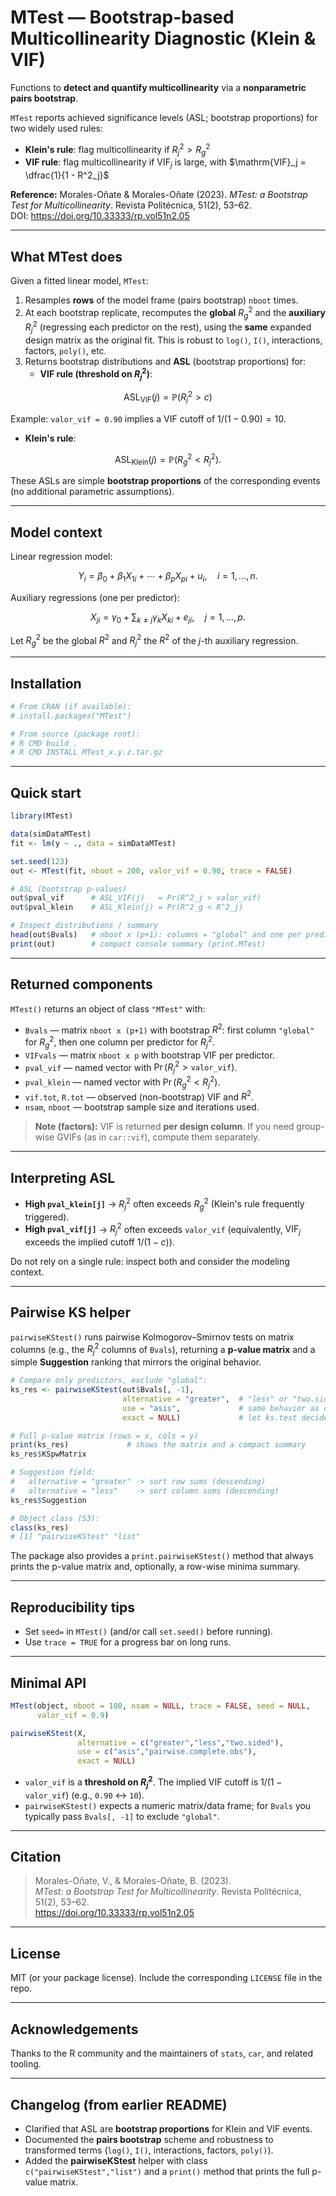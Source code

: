 # MTest — Bootstrap-based Multicollinearity Diagnostic (Klein & VIF)

Functions to **detect and quantify multicollinearity** via a **nonparametric pairs bootstrap**.

`MTest` reports achieved significance levels (ASL; bootstrap proportions) for two widely used rules:

- **Klein's rule**: flag multicollinearity if $R^2_j > R^2_g$  
- **VIF rule**: flag multicollinearity if $\mathrm{VIF}_j$ is large, with $\mathrm{VIF}_j = \dfrac{1}{1 - R^2_j}$

**Reference:** Morales-Oñate & Morales-Oñate (2023). *MTest: a Bootstrap Test for Multicollinearity*. Revista Politécnica, 51(2), 53–62.  
DOI: https://doi.org/10.33333/rp.vol51n2.05

---

## What MTest does

Given a fitted linear model, `MTest`:

1. Resamples **rows** of the model frame (pairs bootstrap) `nboot` times.  
2. At each bootstrap replicate, recomputes the **global** $R^2_g$ and the **auxiliary** $R^2_j$
   (regressing each predictor on the rest), using the **same** expanded design matrix as the original fit.
   This is robust to `log()`, `I()`, interactions, factors, `poly()`, etc.  
3. Returns bootstrap distributions and **ASL** (bootstrap proportions) for:
   - **VIF rule (threshold on $R^2_j$)**:
     
$$
\mathrm{ASL}_{\mathrm{VIF}}(j) = \mathbb{P}\big(R^2_j > c\big)
$$
     
Example: `valor_vif = 0.90` implies a VIF cutoff of $1 / (1 - 0.90) = 10$.

   - **Klein's rule**:
     
$$
\mathrm{ASL}_{\mathrm{Klein}}(j) = \mathbb{P}\big(R^2_g < R^2_j\big).
$$

These ASLs are simple **bootstrap proportions** of the corresponding events (no additional parametric assumptions).

---

## Model context

Linear regression model:

$$
Y_i = \beta_0 + \beta_1 X_{1i} + \cdots + \beta_p X_{pi} + u_i, \quad i=1,\ldots,n.
$$

Auxiliary regressions (one per predictor):

$$
X_{ji} = \gamma_0 + \sum_{k \ne j} \gamma_k X_{ki} + e_{ji}, \quad j=1,\ldots,p.
$$

Let $R^2_g$ be the global $R^2$ and $R^2_j$ the $R^2$ of the $j$-th auxiliary regression.

---

## Installation

```r
# From CRAN (if available):
# install.packages("MTest")

# From source (package root):
# R CMD build .
# R CMD INSTALL MTest_x.y.z.tar.gz
```

---

## Quick start

```r
library(MTest)

data(simDataMTest)
fit <- lm(y ~ ., data = simDataMTest)

set.seed(123)
out <- MTest(fit, nboot = 200, valor_vif = 0.90, trace = FALSE)

# ASL (bootstrap p-values)
out$pval_vif      # ASL_VIF(j)   = Pr(R^2_j > valor_vif)
out$pval_klein    # ASL_Klein(j) = Pr(R^2_g < R^2_j)

# Inspect distributions / summary
head(out$Bvals)   # nboot x (p+1): columns = "global" and one per predictor
print(out)        # compact console summary (print.MTest)
```

---

## Returned components

`MTest()` returns an object of class `"MTest"` with:

- `Bvals` — matrix `nboot x (p+1)` with bootstrap $R^2$: first column `"global"` for $R^2_g$, then one column per predictor for $R^2_j$.
- `VIFvals` — matrix `nboot x p` with bootstrap VIF per predictor.
- `pval_vif` — named vector with $\Pr(R^2_j > \texttt{valor\_vif})$.
- `pval_klein` — named vector with $\Pr(R^2_g < R^2_j)$.
- `vif.tot`, `R.tot` — observed (non-bootstrap) VIF and $R^2$.
- `nsam`, `nboot` — bootstrap sample size and iterations used.

> **Note (factors):** VIF is returned **per design column**. If you need group-wise GVIFs (as in `car::vif`), compute them separately.

---

## Interpreting ASL

- **High `pval_klein[j]`** → $R^2_j$ often exceeds $R^2_g$ (Klein's rule frequently triggered).  
- **High `pval_vif[j]`** → $R^2_j$ often exceeds `valor_vif` (equivalently, $\mathrm{VIF}_j$ exceeds the implied cutoff $1 / (1 - c)$).

Do not rely on a single rule: inspect both and consider the modeling context.

---

## Pairwise KS helper

`pairwiseKStest()` runs pairwise Kolmogorov–Smirnov tests on matrix columns (e.g., the $R^2_j$ columns of `Bvals`), returning a **p-value matrix** and a simple **Suggestion** ranking that mirrors the original behavior.

```r
# Compare only predictors, exclude "global":
ks_res <- pairwiseKStest(out$Bvals[, -1],
                         alternative = "greater",  # "less" or "two.sided"
                         use = "asis",             # same behavior as original
                         exact = NULL)             # let ks.test decide

# Full p-value matrix (rows = x, cols = y)
print(ks_res)             # shows the matrix and a compact summary
ks_res$KSpwMatrix

# Suggestion field:
#   alternative = "greater" -> sort row sums (descending)
#   alternative = "less"    -> sort column sums (descending)
ks_res$Suggestion

# Object class (S3):
class(ks_res)
# [1] "pairwiseKStest" "list"
```

The package also provides a `print.pairwiseKStest()` method that always prints the p-value matrix and, optionally, a row-wise minima summary.

---

## Reproducibility tips

- Set `seed=` in `MTest()` (and/or call `set.seed()` before running).
- Use `trace = TRUE` for a progress bar on long runs.

---

## Minimal API

```r
MTest(object, nboot = 100, nsam = NULL, trace = FALSE, seed = NULL,
      valor_vif = 0.9)

pairwiseKStest(X,
               alternative = c("greater","less","two.sided"),
               use = c("asis","pairwise.complete.obs"),
               exact = NULL)
```

- `valor_vif` is a **threshold on $R^2_j$**. The implied VIF cutoff is $1 / (1 - \texttt{valor\_vif})$ (e.g., `0.90` ↔ `10`).  
- `pairwiseKStest()` expects a numeric matrix/data frame; for `Bvals` you typically pass `Bvals[, -1]` to exclude `"global"`.

---

## Citation

> Morales-Oñate, V., & Morales-Oñate, B. (2023).  
> *MTest: a Bootstrap Test for Multicollinearity*. Revista Politécnica, 51(2), 53–62.  
> https://doi.org/10.33333/rp.vol51n2.05

---

## License

MIT (or your package license). Include the corresponding `LICENSE` file in the repo.

---

## Acknowledgements

Thanks to the R community and the maintainers of `stats`, `car`, and related tooling.

---

## Changelog (from earlier README)

- Clarified that ASL are **bootstrap proportions** for Klein and VIF events.  
- Documented the **pairs bootstrap** scheme and robustness to transformed terms (`log()`, `I()`, interactions, factors, `poly()`).  
- Added the **pairwiseKStest** helper with class `c("pairwiseKStest","list")` and a `print()` method that prints the full p-value matrix.
